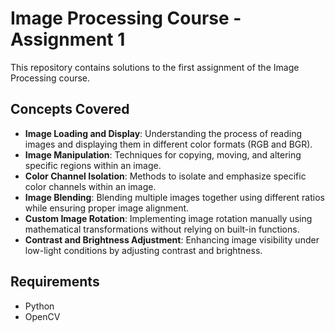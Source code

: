 
# Image Processing Course - Assignment 1

This repository contains solutions to the first assignment of the Image Processing course.

## Concepts Covered

- **Image Loading and Display**: Understanding the process of reading images and displaying them in different color formats (RGB and BGR).
- **Image Manipulation**: Techniques for copying, moving, and altering specific regions within an image.
- **Color Channel Isolation**: Methods to isolate and emphasize specific color channels within an image.
- **Image Blending**: Blending multiple images together using different ratios while ensuring proper image alignment.
- **Custom Image Rotation**: Implementing image rotation manually using mathematical transformations without relying on built-in functions.
- **Contrast and Brightness Adjustment**: Enhancing image visibility under low-light conditions by adjusting contrast and brightness.

## Requirements

- Python
- OpenCV
